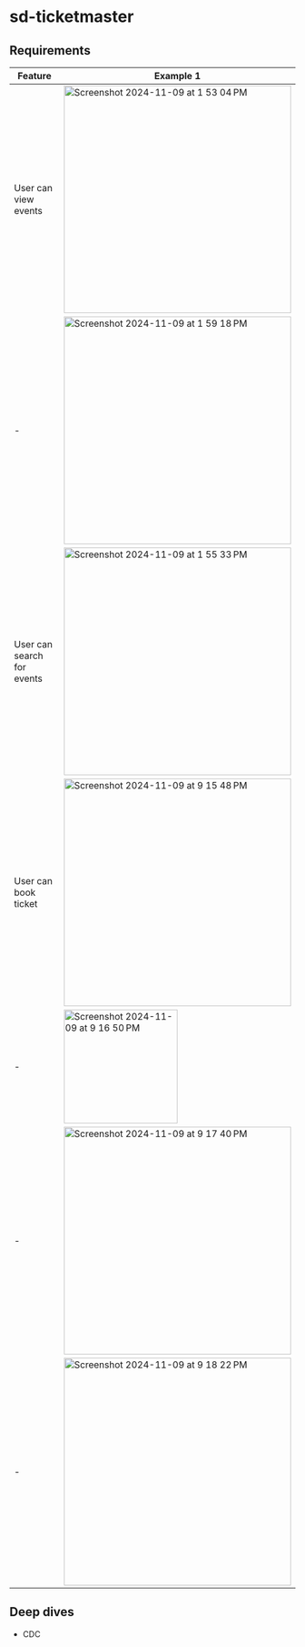# sd-ticketmaster

## Requirements

| Feature | Example 1 |
| - | - |
| User can view events | <img width="400" alt="Screenshot 2024-11-09 at 1 53 04 PM" src="https://github.com/user-attachments/assets/a8e4e940-68e4-4af6-961a-cfd8a8c7d84c"> |
| - | <img width="400" alt="Screenshot 2024-11-09 at 1 59 18 PM" src="https://github.com/user-attachments/assets/455be988-0ed7-41b9-af1a-a8dc133cb26a"> |
| User can search for events | <img width="400" alt="Screenshot 2024-11-09 at 1 55 33 PM" src="https://github.com/user-attachments/assets/84ff37a1-0d11-46aa-a201-b6c3e70e68fa"> |
| User can book ticket | <img width="400" alt="Screenshot 2024-11-09 at 9 15 48 PM" src="https://github.com/user-attachments/assets/6d0ad116-d33b-4785-9789-f270d6a4dd1b"> |
| - | <img width="200" alt="Screenshot 2024-11-09 at 9 16 50 PM" src="https://github.com/user-attachments/assets/d4dd05b3-f167-4d07-8c0d-26fb3180345f"> | 
| - | <img width="400" alt="Screenshot 2024-11-09 at 9 17 40 PM" src="https://github.com/user-attachments/assets/363966ce-c871-423d-90d1-cb12c8d6bfc2"> |
| - | <img width="400" alt="Screenshot 2024-11-09 at 9 18 22 PM" src="https://github.com/user-attachments/assets/b6e2edfb-3b0f-4e99-8a94-03b202534373"> |







## Deep dives
- CDC
